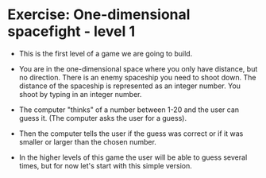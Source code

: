 # Exercise: One-dimensional spacefight - level 1

* This is the first level of a game we are going to build.
* You are in the one-dimensional space where you only have distance, but no direction. There is an enemy spaceship you need to shoot down. The distance of the spaceship is represented as an integer number. You shoot by typing in an integer number. 


* The computer "thinks" of a number between 1-20 and the user can guess it. (The computer asks the user for a guess).
* Then the computer tells the user if the guess was correct or if it was smaller or larger than the chosen number.

* In the higher levels of this game the user will be able to guess several times, but for now let's start with this simple version.



